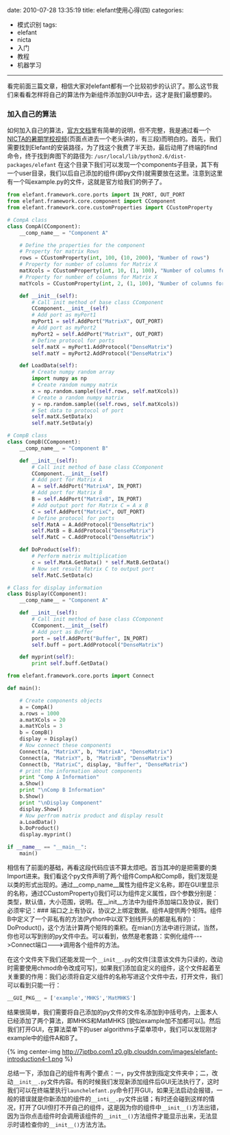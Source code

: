 date: 2010-07-28 13:35:19
title: elefant使用心得(四)
categories:
- 模式识别
tags:
- elefant
- nicta
- 入门
- 教程
- 机器学习
---

看完前面三篇文章，相信大家对elefant都有一个比较初步的认识了。那么这节我们来看看怎样将自己的算法作为新组件添加到GUI中去，这才是我们最想要的。

<!--more-->

### 加入自己的算法

如何加入自己的算法，[官方文档](http://elefant.developer.nicta.com.au/Getting_started/component-manual)里有简单的说明，但不完整，我是通过看一个[NICTA的暑期学校视频](http://videolectures.net/mlss08au_webers_mll/)(页面点进去一个老头讲的，有三段)而明白的。首先，我们需要找到Elefant的安装路径，为了找这个我费了半天劲，最后动用了终端的find命令，终于找到奔图下的路径为:
`/usr/local/lib/python2.6/dist-packages/elefant`
在这个目录下我们可以发现一个components子目录，其下有一个user目录，我们以后自己添加的组件(即py文件)就需要放在这里。注意到这里有一个叫example.py的文件，这就是官方给我们的例子了。

``` python
from elefant.framework.core.ports import IN_PORT, OUT_PORT
from elefant.framework.core.component import CComponent
from elefant.framework.core.customProperties import CCustomProperty

# CompA class
class CompA(CComponent):
    __comp_name__ = "Component A"

    # Define the properties for the component
    # Property for matrix Rows
    rows = CCustomProperty(int, 100, (10, 2000), "Number of rows")
    # Property for number of columns for Matrix X
    matXcols = CCustomProperty(int, 10, (1, 100), "Number of columns for matrix X")
    # Property for number of columns for Matrix X
    matYcols = CCustomProperty(int, 2, (1, 100), "Number of columns for matrix Y")

    def __init__(self):
        # Call init method of base class CComponent
        CComponent.__init__(self)
        # Add port as myPort1
        myPort1 = self.AddPort("MatrixX", OUT_PORT)
        # Add port as myPort2
        myPort2 = self.AddPort("MatrixY", OUT_PORT)
        # Define protocol for ports
        self.matX = myPort1.AddProtocol("DenseMatrix")
        self.matY = myPort2.AddProtocol("DenseMatrix")

    def LoadData(self):
        # Create numpy random array
        import numpy as np
        # Create random numpy matrix
        x = np.random.sample((self.rows, self.matXcols))
        # Create a random numpy matrix
        y = np.random.sample((self.rows, self.matXcols))
        # Set data to protocol of port
        self.matX.SetData(x)
        self.matY.SetData(y)

# CompB class
class CompB(CComponent):
    __comp_name__ = "Component B"

    def __init__(self):
        # Call init method of base class CComponent
        CComponent.__init__(self)
        # Add port for Matrix A
        A = self.AddPort("MatrixA", IN_PORT)
        # Add port for Matrix B
        B = self.AddPort("MatrixB", IN_PORT)
        # Add output port for Matrix C = A x B
        C = self.AddPort("MatrixC", OUT_PORT)
        # Define protocol for ports
        self.MatA = A.AddProtocol("DenseMatrix")
        self.MatB = B.AddProtocol("DenseMatrix")
        self.MatC = C.AddProtocol("DenseMatrix")

    def DoProduct(self):
        # Perform matrix multiplication
        c = self.MatA.GetData() * self.MatB.GetData()
        # Now set result Matrix C to output port
        self.MatC.SetData(c)

# Class for display information
class Display(CComponent):
    __comp_name__ = "Component A"

    def __init__(self):
        # Call init method of base class CComponent
        CComponent.__init__(self)
        # Add port as Buffer
        port = self.AddPort("Buffer", IN_PORT)
        self.buff = port.AddProtocol("DenseMatrix")

    def myprint(self):
        print self.buff.GetData()

from elefant.framework.core.ports import Connect

def main():

    # Create components objects
    a = CompA()
    a.rows = 1000
    a.matXCols = 20
    a.matYCols = 3
    b = CompB()
    display = Display()
    # Now connect these components
    Connect(a, "MatrixX", b, "MatrixA", "DenseMatrix")
    Connect(a, "MatrixY", b, "MatrixB", "DenseMatrix")
    Connect(b, "MatrixC", display, "Buffer", "DenseMatrix")
    # print the information about components
    print "Comp A Information"
    a.Show()
    print "\nComp B Information"
    b.Show()
    print "\nDisplay Component"
    display.Show()
    # Now perfrom matrix product and display result
    a.LoadData()
    b.DoProduct()
    display.myprint()

if __name__ == "__main__":
    main()
```


相信有了前面的基础，再看这段代码应该不算太烦吧。首当其冲的是把需要的类Import进来。我们看这个py文件声明了两个组件CompA和CompB，我们发现是以类的形式出现的。通过__comp_name__属性为组件定义名称，即在GUI里显示的名称，通过CCustomProperty()我们可以为组件定义属性，四个参数分别是：类型，默认值，大小范围，说明。在__init__方法中为组件添加端口及协议，我们必须牢记：### 端口之上有协议，协议之上绑定数据。组件A提供两个矩阵。组件B中定义了一个非私有的方法(Python中以双下划线开头的都是私有的)：DoProduct()，这个方法计算两个矩阵的乘积。在mian()方法中进行测试，当然，你也可以写到别的py文件中去。可以看到，依然是老套路：实例化组件--->Connect端口--->调用各个组件的方法。

在这个文件夹下我们还能发现一个`__init__.py`的文件\[注意该文件为只读的，改动时需要使用chmod命令改成可写\]，如果我们添加自定义的组件，这个文件起着至关重要的作用：我们必须将自定义组件的名称写进这个文件中去，打开文件，我们可以看到只能一行：

``` python
__GUI_PKG__ = ['example','MHKS','MatMHKS']
```


结果很简单，我们需要将自己添加的py文件的文件名添加到中括号内，上面本人已经添加了两个算法，即MHKS和MatMHKS \[貌似example加不加都可以\]。然后我们打开GUI，在算法菜单下的user algorithms子菜单项中，我们可以发现刚才example中的组件A和B了。


{% img center-img http://7jptbo.com1.z0.glb.clouddn.com/images/elefant-introduction4-1.png %}


总结一下，添加自己的组件有两个要点：一，py文件放到指定文件夹中；二，改动`__init__.py`文件内容。有的时候我们发现新添加组件后GUI无法执行了，这时我们可以在终端里执行`launchelefant.py`命令打开GUI，如果无法启动会报错，一般的错误就是你新添加的组件的`__inti__.py`文件出错；有时还会碰到这样的情况，打开了GUI但打不开自己的组件，这是因为你的组件中`__init__()`方法出错，因为当你点击组件时会调用该组件的`__init__()`方法组件才能显示出来，无法显示时请检查你的`__init__()`方法方法。
